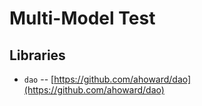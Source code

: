 # Multi-Model Test

## Libraries

* `dao` -- [https://github.com/ahoward/dao](https://github.com/ahoward/dao)
